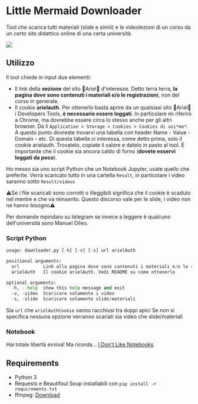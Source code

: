# Little Mermaid Downloader

Tool che scarica tutti materiali (slide e simili) e le videolezioni di un corso da un certo sito didattico online di una certa università.


![](https://thumbs-prod.si-cdn.com/YVaC3lqx4bk9jPIThb-0RJnKbbw=/800x600/filters:no_upscale()/https://public-media.si-cdn.com/filer/26/34/26349ee5-df4d-4595-8d77-674a8ef40fc0/t03pxm.jpg)
## Utilizzo

Il tool chiede in input due elementi:
- Il link della **sezione** del sito  🧜Ariel🧜 d'interesse. Detto terra terra, **la pagina dove sono contenuti i materiali e/o le registrazioni**, non del corso in generale.
- Il cookie **arielauth**. Per ottenerlo basta aprire da un qualsiasi sito 🧜Ariel🧜 i Developers Tools, **è necessario essere loggati**. In particolare mi riferirò a Chrome, ma dovrebbe essere circa lo stesso anche per gli altri browser. Da lì ```Application > Storage > Cookies > Cookies di uni*me*```. A questo punto dovreste trovarvi una tabella con header Name - Value - Domain - etc. Di questa tabella ci interessa, come detto prima, solo il cookie arielauth. Trovatelo, copiate il valore e datelo in pasto al tool. È importante che il cookie sia ancora caldo di forno (**dovete esservi loggati da poco**).

Ho messo sia uno script Python che un Notebook Jupyter, usate quello che preferite. Verrà scaricato tutto in una cartella ```Result```, in particolare i video saranno sotto ```Result/videos```

⚠️Se i file scaricati sono corrotti o illeggibili significa che il cookie è scaduto nel mentre e che va reinserito. Questo discorso vale per le slide, i video non ne hanno bisogno⚠️

Per domande mpindaro su telegram se invece a leggere è qualcuno dell'università sono Manuel Dileo.

### Script Python

```py
usage: downloader.py [-h] [-v] [-s] url arielAuth

positional arguments:
  url         Link alla pagina dove sono contenuti i materiali e/o le registrazioni
  arielAuth   Il cookie arielAuth. Vedi README su come ottenerlo

optional arguments:
  -h, --help  show this help message and exit
  -v, -video  Scaricare solamente i video
  -s, -slide  Scaricare solamente slide/materiali
```

Sia `url` che `arielAuthCookie` vanno racchiusi tra doppi apici
Se non si specifica nessuna opzione verranno scariati sia video che slide/materiali

### Notebook
Hai totale libertà evviva! Ma ricorda... [I Don't Like Notebooks](https://docs.google.com/presentation/d/1n2RlMdmv1p25Xy5thJUhkKGvjtV-dkAIsUXP-AL4ffI/edit#slide=id.g362da58057_0_1)


## Requirements

- Python 3
- Requests e Beautifoul Soup installabili con ```pip install -r requirements.txt```
- ffmpeg: [Download](https://www.ffmpeg.org/download.html)
